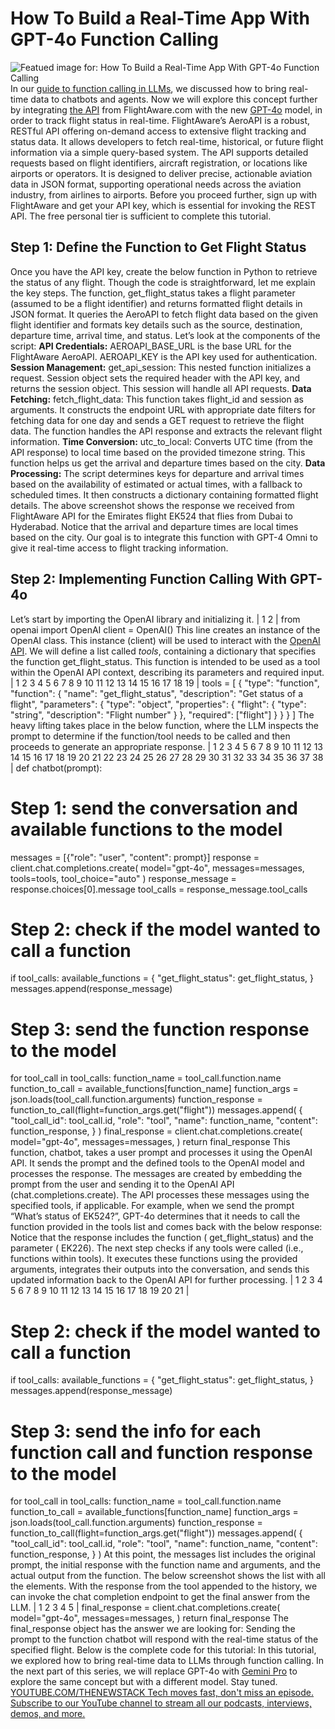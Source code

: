 # How To Build a Real-Time App With GPT-4o Function Calling
![Featued image for: How To Build a Real-Time App With GPT-4o Function Calling](https://cdn.thenewstack.io/media/2024/05/96f2ccb9-getty-images-zjuokhavvuo-unsplash-1024x683.jpg)
In our
[guide to function calling in LLMs](https://thenewstack.io/a-comprehensive-guide-to-function-calling-in-llms/), we discussed how to bring real-time data to chatbots and agents. Now we will explore this concept further by integrating [the API](https://www.flightaware.com/commercial/aeroapi/) from FlightAware.com with the new [GPT-4o](https://thenewstack.io/reviewing-code-with-gpt-4o-openais-new-omni-llm/) model, in order to track flight status in real-time.
FlightAware’s AeroAPI is a robust, RESTful API offering on-demand access to extensive flight tracking and status data. It allows developers to fetch real-time, historical, or future flight information via a simple query-based system. The API supports detailed requests based on flight identifiers, aircraft registration, or locations like airports or operators. It is designed to deliver precise, actionable aviation data in JSON format, supporting operational needs across the aviation industry, from airlines to airports.
Before you proceed further, sign up with FlightAware and get your API key, which is essential for invoking the REST API. The free personal tier is sufficient to complete this tutorial.
## Step 1: Define the Function to Get Flight Status
Once you have the API key, create the below function in Python to retrieve the status of any flight.
Though the code is straightforward, let me explain the key steps.
The function,
get_flight_status takes a flight parameter (assumed to be a flight identifier) and returns formatted flight details in JSON format. It queries the AeroAPI to fetch flight data based on the given flight identifier and formats key details such as the source, destination, departure time, arrival time, and status.
Let’s look at the components of the script:
**API Credentials:**
AEROAPI_BASE_URL is the base URL for the FlightAware AeroAPI.
AEROAPI_KEY is the API key used for authentication.
**Session Management:**
get_api_session: This nested function initializes a request. Session object sets the required header with the API key, and returns the session object. This session will handle all API requests.
**Data Fetching:**
fetch_flight_data: This function takes flight_id and session as arguments. It constructs the endpoint URL with appropriate date filters for fetching data for one day and sends a GET request to retrieve the flight data. The function handles the API response and extracts the relevant flight information.
**Time Conversion:**
utc_to_local: Converts UTC time (from the API response) to local time based on the provided timezone string. This function helps us get the arrival and departure times based on the city.
**Data Processing:**
The script determines keys for departure and arrival times based on the availability of estimated or actual times, with a fallback to scheduled times. It then constructs a dictionary containing formatted flight details.
The above screenshot shows the response we received from FlightAware API for the Emirates flight EK524 that flies from Dubai to Hyderabad. Notice that the arrival and departure times are local times based on the city.
Our goal is to integrate this function with GPT-4 Omni to give it real-time access to flight tracking information.
## Step 2: Implementing Function Calling With GPT-4o
Let’s start by importing the OpenAI library and initializing it.
|
1
2
|
from openai import OpenAI
client = OpenAI()
This line creates an instance of the OpenAI class. This instance (client) will be used to interact with the
[OpenAI API](https://thenewstack.io/the-promise-of-riches-from-ai-wrappers/).
We will define a list called
*tools*, containing a dictionary that specifies the function
get_flight_status. This function is intended to be used as a tool within the OpenAI API context, describing its parameters and required input.
|
1
2
3
4
5
6
7
8
9
10
11
12
13
14
15
16
17
18
19
|
tools = [
{
"type": "function",
"function": {
"name": "get_flight_status",
"description": "Get status of a flight",
"parameters": {
"type": "object",
"properties": {
"flight": {
"type": "string",
"description": "Flight number"
}
},
"required": ["flight"]
}
}
}
]
The heavy lifting takes place in the below function, where the LLM inspects the prompt to determine if the function/tool needs to be called and then proceeds to generate an appropriate response.
|
1
2
3
4
5
6
7
8
9
10
11
12
13
14
15
16
17
18
19
20
21
22
23
24
25
26
27
28
29
30
31
32
33
34
35
36
37
38
|
def chatbot(prompt):
# Step 1: send the conversation and available functions to the model
messages = [{"role": "user", "content": prompt}]
response = client.chat.completions.create(
model="gpt-4o",
messages=messages,
tools=tools,
tool_choice="auto"
)
response_message = response.choices[0].message
tool_calls = response_message.tool_calls
# Step 2: check if the model wanted to call a function
if tool_calls:
available_functions = {
"get_flight_status": get_flight_status,
}
messages.append(response_message)
# Step 3: send the function response to the model
for tool_call in tool_calls:
function_name = tool_call.function.name
function_to_call = available_functions[function_name]
function_args = json.loads(tool_call.function.arguments)
function_response = function_to_call(flight=function_args.get("flight"))
messages.append(
{
"tool_call_id": tool_call.id,
"role": "tool",
"name": function_name,
"content": function_response,
}
)
final_response = client.chat.completions.create(
model="gpt-4o",
messages=messages,
)
return final_response
This function,
chatbot, takes a user prompt and processes it using the OpenAI API. It sends the prompt and the defined tools to the OpenAI model and processes the response.
The messages are created by embedding the prompt from the user and sending it to the OpenAI API (chat.completions.create). The API processes these messages using the specified tools, if applicable.
For example, when we send the prompt “What’s status of EK524?”, GPT-4o determines that it needs to call the function provided in the tools list and comes back with the below response:
Notice that the response includes the function (
get_flight_status) and the parameter (
EK226).
The next step checks if any tools were called (i.e., functions within tools). It executes these functions using the provided arguments, integrates their outputs into the conversation, and sends this updated information back to the OpenAI API for further processing.
|
1
2
3
4
5
6
7
8
9
10
11
12
13
14
15
16
17
18
19
20
21
|
# Step 2: check if the model wanted to call a function
if tool_calls:
available_functions = {
"get_flight_status": get_flight_status,
}
messages.append(response_message)
# Step 3: send the info for each function call and function response to the model
for tool_call in tool_calls:
function_name = tool_call.function.name
function_to_call = available_functions[function_name]
function_args = json.loads(tool_call.function.arguments)
function_response = function_to_call(flight=function_args.get("flight"))
messages.append(
{
"tool_call_id": tool_call.id,
"role": "tool",
"name": function_name,
"content": function_response,
}
)
At this point, the
messages list includes the original prompt, the initial response with the function name and arguments, and the actual output from the function. The below screenshot shows the list with all the elements.
With the response from the tool appended to the history, we can invoke the chat completion endpoint to get the final answer from the LLM.
|
1
2
3
4
5
|
final_response = client.chat.completions.create(
model="gpt-4o",
messages=messages,
)
return final_response
The
final_response object has the answer we are looking for:
Sending the prompt to the function
chatbot will respond with the real-time status of the specified flight.
Below is the complete code for this tutorial:
In this tutorial, we explored how to bring real-time data to LLMs through function calling. In the next part of this series, we will replace GPT-4o with
[Gemini Pro](https://thenewstack.io/with-gemini-pro-google-vies-for-top-spot-in-genai-race/) to explore the same concept but with a different model. Stay tuned. [
YOUTUBE.COM/THENEWSTACK
Tech moves fast, don't miss an episode. Subscribe to our YouTube
channel to stream all our podcasts, interviews, demos, and more.
](https://youtube.com/thenewstack?sub_confirmation=1)